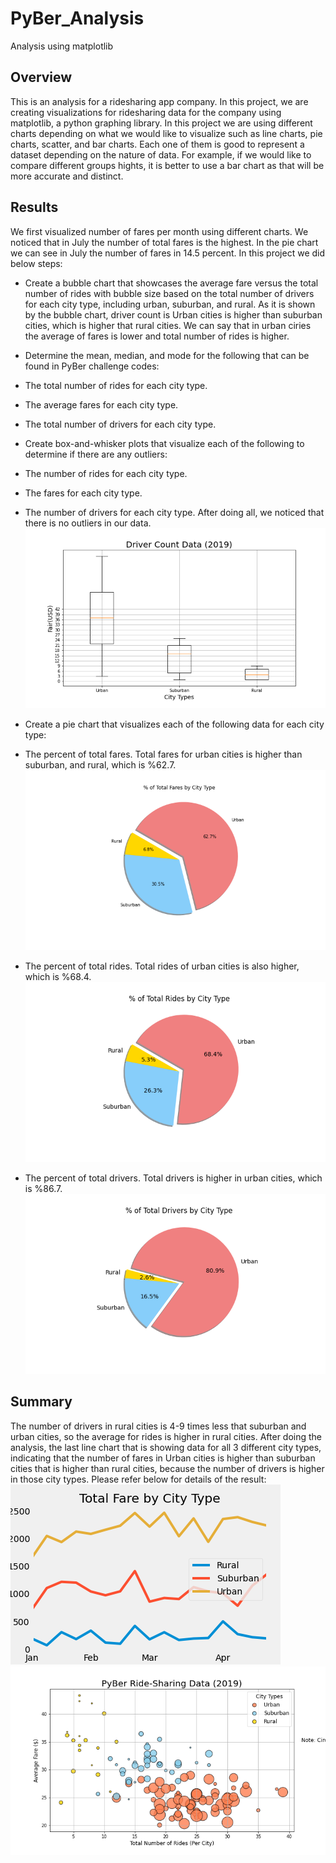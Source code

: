 # PyBer_Analysis
Analysis using matplotlib

## Overview
This is an analysis for a ridesharing app company. In this project, we are creating visualizations for ridesharing data for the company using matplotlib, a python graphing library. In this project we are using different charts depending on what we would like to visualize such as line charts, pie charts, scatter, and bar charts. Each one of them is good to represent a dataset depending on the nature of data. For example, if we would like to compare different groups hights, it is better to use a bar chart as that will be more accurate and distinct.

## Results

We first visualized number of fares per month using different charts. We noticed that in July the number of total fares is the highest. In the pie chart we can see in July the number of fares in 14.5 percent. In this project we did below steps:

* Create a bubble chart that showcases the average fare versus the total number of rides with bubble size based on the total number of drivers for each city type, including urban, suburban, and rural. As it is shown by the bubble chart, driver count is Urban cities is higher than suburban cities, which is higher that rural cities. We can say that in urban ciries the average of fares is lower and total number of rides is higher.
* Determine the mean, median, and mode for the following that can be found in PyBer challenge codes:
* The total number of rides for each city type.
* The average fares for each city type.
* The total number of drivers for each city type.
* Create box-and-whisker plots that visualize each of the following to determine if there are any outliers:
* The number of rides for each city type.
* The fares for each city type.
* The number of drivers for each city type. After doing all, we noticed that there is no outliers in our data.
![fig2.png](https://github.com/KANIKOLIJI/PyBer_Analysis/blob/main/analysis/Fig2.png)
* Create a pie chart that visualizes each of the following data for each city type:
* The percent of total fares. Total fares for urban cities is higher than suburban, and rural, which is %62.7.
![fig5.png](https://github.com/KANIKOLIJI/PyBer_Analysis/blob/main/analysis/Fig5.png)

* The percent of total rides. Total rides of urban cities is also higher, which is %68.4.
![fig6.png](https://github.com/KANIKOLIJI/PyBer_Analysis/blob/main/analysis/Fig6.png)

* The percent of total drivers. Total drivers is higher in urban cities, which is %86.7.
![fig7.png](https://github.com/KANIKOLIJI/PyBer_Analysis/blob/main/analysis/Fig7.png)

## Summary

The number of drivers in rural cities is 4-9 times less that suburban and urban cities, so the average for rides is higher in rural cities.
After doing the analysis, the last line chart that is showing data for all 3 different city types, indicating that the number of fares in Urban cities is higher than suburban cities that is higher than rural cities, because the number of drivers is higher in those city types. Please refer below for details of the result: 
![PyBer_fare_summary.png](https://github.com/KANIKOLIJI/PyBer_Analysis/blob/main/analysis/PyBer_fare_summary.png)
![fig1](https://github.com/KANIKOLIJI/PyBer_Analysis/blob/main/analysis/Fig1.png)
